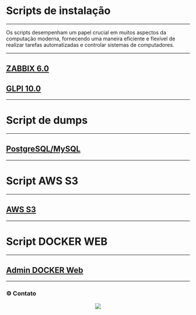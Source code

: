 # Scripts de instalação

---

Os scripts desempenham um papel crucial em muitos aspectos da computação moderna, fornecendo uma maneira eficiente e flexível de realizar tarefas automatizadas e controlar sistemas de computadores.

---

## [ZABBIX 6.0](/Scripts/Zabbix/README.md)
## [GLPI 10.0](/Scripts/GLPI/README.md)

---
# Script de dumps
---

## [PostgreSQL/MySQL](/Scripts/Backup-Dump/README.md)

---
# Script AWS S3
---

## [AWS S3](/Scripts/AWS-S3/README.md)

---
# Script DOCKER WEB
---

## [Admin DOCKER Web](/Scripts/Docker-Admin/README.md)

----

### ⚙️ Contato

<p align="center">
<a href="mailto:aldenizio.ninho@gmail.com"><img src="https://img.shields.io/badge/Gmail-D14836?style=for-the-badge&logo=gmail&logoColor=white"/></a><br />
